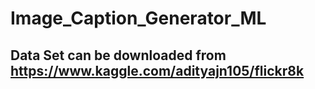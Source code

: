 # Image_Caption_Generator_ML

## Data Set can be downloaded from https://www.kaggle.com/adityajn105/flickr8k
